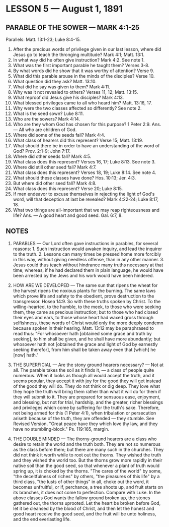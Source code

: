 # LESSON 5 — August 1, 1891

## PARABLE OF THE SOWER — MARK 4:1-25

Parallels: Matt. 13:1-23; Luke 8:4-15.

1. After the precious words of privilege given in our last lesson, where did Jesus go to teach the thronging multitude? Mark 4:1; Matt. 13:1.
2. In what way did he often give instruction? Mark 4:2. See note 1.
3. What was the first important parable he taught them? Verses 3-8.
4. By what words did he show that it was worthy of attention? Verse 9.
5. What did this parable arouse in the minds of the disciples? Verse 10.
6. What question did they ask? Matt. 13:10.
7. What did he say was given to them? Mark 4:11.
8. Why was it not revealed to others? Verses 11, 12; Matt. 13:15.
9. What reproof did Jesus give his disciples? Mark 4:13.
10. What blessed privileges came to all who heard him? Matt. 13:16, 17.
11. Why were the two classes affected so differently? See note 2.
12. What is the seed sown? Luke 8:11.
13. Who are the sowers? Mark 4:14.
14. Who are they whom God has chosen for this purpose? 1 Peter 2:9. Ans. — All who are children of God.
15. Where did some of the seeds fall? Mark 4:4.
16. What class of hearers did this represent? Verse 15; Matt. 13:19.
17. What should there be in order to have an understanding of the word of God? Prov. 2:1-9; John 7:17.
18. Where did other seeds fall? Mark 4:5.
19. What class does this represent? Verses 16, 17; Luke 8:13. See note 3.
20. Where did still other seed fall? Mark 4:7.
21. What class does this represent? Verses 18, 19; Luke 8:14. See note 4.
22. What should these classes have done? Hos. 10:13; Jer. 4:3.
23. But where did other seed fall? Mark 4:8.
24. What class does this represent? Verse 20; Luke 8:15.
25. If men endeavor to excuse themselves in rejecting the light of God's word, will that deception at last be revealed? Mark 4:22-24; Luke 8:17, 18.
26. What two things are all-important that we may reap righteousness and life? Ans. — A good heart and good seed. Gal. 6:7, 8.

## NOTES

1. PARABLES — Our Lord often gave instructions in parables, for several reasons: 1. Such instruction would awaken inquiry, and lead the inquirer to the truth. 2. Lessons can many times be pressed home more forcibly in this way, without giving needless offense, than in any other manner. 3. Jesus could thus teach without hindrance many truths necessary at that time; whereas, if he had declared them in plain language, he would have been arrested by the Jews and his work would have been hindered.

2. HOW ARE WE DEVELOPED — The same sun that ripens the wheat for the harvest ripens the noxious plants for the burning. The same laws which prove life and safety to the obedient, prove destruction to the transgressor. Hosea 14:9. So with these truths spoken by Christ. To the willing-hearted, to the humble, to the meek, to those who were seeking them, they came as precious instruction; but to those who had closed their eyes and ears, to those whose heart had waxed gross through selfishness, these words of Christ would only the more deeply condemn because spoken in their hearing. Matt. 13:12 may be paraphrased to read thus: "For whosoever hath [obtained some grace and truth by seeking], to him shall be given, and he shall have more abundantly; but whosoever hath not [obtained the grace and light of God by earnestly seeking therefor], from him shall be taken away even that [which] he [now] hath."

3. THE SUPERFICIAL — Are the stony ground hearers necessary? — Not at all. The parable takes the soil as it finds it, — a class of people quite numerous. When it looks as though all would accept the truth, and it seems popular, they accept it with joy for the good they will get instead of the good they will do. They do not think or dig deep. They love what they hope the truth will bring them rather than what it will do for them if they will submit to it. They are prepared for sensuous ease, enjoyment, and blessing, but not for trial, hardship, and the greater, richer blessings and privileges which come by suffering for the truth's sake. Therefore, not being armed for this (1 Peter 4:1), when tribulation or persecution ariseth because of the truth, they are offended — they stumble. See Revised Version. "Great peace have they which love thy law, and they have no stumbling-block." Ps. 119:165, margin.

4. THE DOUBLE MINDED — The thorny-ground hearers are a class who desire to retain the world and the truth both. They are not so numerous as the class before them; but there are many such in the churches. They did not think it worth while to root out the thorns. They wished the truth and they wished the world too. But the thorns grow more rapidly in their native soil than the good seed, so that whenever a plant of truth would spring up, it is choked by the thorns. "The cares of the world" by some, "the deceitfulness of riches" by others, "the pleasures of this life" by a third class, "the lusts of other things" in all, choke out the word, it becomes unfruitful, or if, perchance, a tree shoots up, and fruit starts on its branches, it does not come to perfection. Compare with Luke. In the above classes God wants the fallow ground broken up, the stones gathered out, the thorns uprooted. Let the heart be broken before God, let it be cleansed by the blood of Christ, and then let the honest and good heart receive the good seed, and the fruit will be unto holiness, and the end everlasting life.
